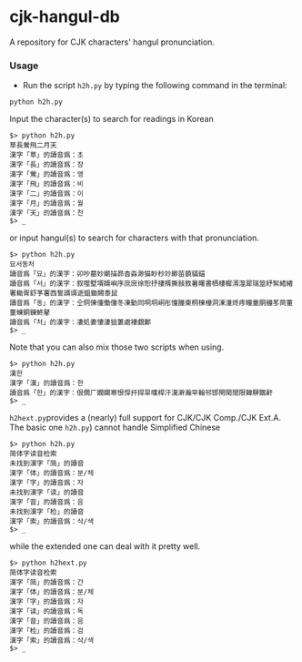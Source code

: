 # cjk-hangul-db

A repository for CJK characters' hangul pronunciation.

### Usage
- Run the script ```h2h.py``` by typing the following command in the terminal:
```
python h2h.py
```
Input the character(s) to search for readings in Korean
```
$> python h2h.py
草長鶯飛二月天
漢字「草」的讀音爲：초
漢字「長」的讀音爲：장
漢字「鶯」的讀音爲：앵
漢字「飛」的讀音爲：비
漢字「二」的讀音爲：이
漢字「月」的讀音爲：월
漢字「天」的讀音爲：천
$> _
```
or input hangul(s) to search for characters with that pronunciation.
```
$> python h2h.py
묘서동처
讀音爲「묘」的漢字：卯吵墓妙廟描昴杳淼渺猫眇秒竗緲苗藐貓錨
讀音爲「서」的漢字：叙噬墅壻婿嶼序庶庻徐恕抒捿揟撕敍敘暑曙書栖棲樨湑澨犀瑞筮紓絮緒緖署耡胥舒芧薯西誓諝谞逝鉏鋤閪黍鼠
讀音爲「동」的漢字：仝侗倲偅働僮冬凍動同哃垌峒彤憧朣東桐棟橦洞涷潼炵疼瞳童胴艟苳茼董蕫蝀銅錬鮗鼕
讀音爲「처」的漢字：凄処妻悽淒狙萋處褄覷郪
$> _
```
Note that you can also mix those two scripts when using.
```
$> python h2h.py
漢한
漢字「漢」的讀音爲：한
讀音爲「한」的漢字：佷僩厂嫺嫻寒恨悍扞捍旱暵桿汗漢澣瀚罕翰邗邯閈閑閒限韓駻鷳鼾
$> _
```
```h2hext.py```provides a (nearly) full support for CJK/CJK Comp./CJK Ext.A. The basic one ```h2h.py```) cannot handle Simplified Chinese
```
$> python h2h.py
简体字读音检索
未找到漢字「简」的讀音
漢字「体」的讀音爲：분/체
漢字「字」的讀音爲：자
未找到漢字「读」的讀音
漢字「音」的讀音爲：음
未找到漢字「检」的讀音
漢字「索」的讀音爲：삭/색
$> _
```
while the extended one can deal with it pretty well.
```
$> python h2hext.py
简体字读音检索
漢字「简」的讀音爲：간
漢字「体」的讀音爲：분/체
漢字「字」的讀音爲：자
漢字「读」的讀音爲：독
漢字「音」的讀音爲：음
漢字「检」的讀音爲：검
漢字「索」的讀音爲：삭/색
$> _
```
